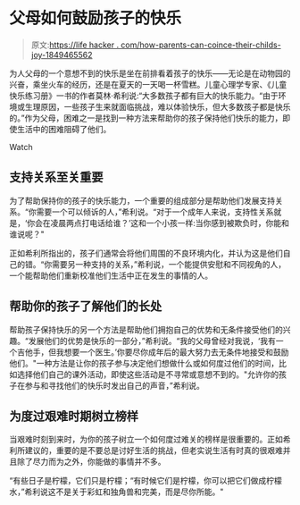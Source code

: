 # 父母如何鼓励孩子的快乐

> 原文:[https://life hacker . com/how-parents-can-coince-their-childs-joy-1849465562](https://lifehacker.com/how-parents-can-encourage-their-childs-joy-1849465562)

为人父母的一个意想不到的快乐是坐在前排看着孩子的快乐——无论是在动物园的兴奋，乘坐火车的经历，还是在夏天的一天喝一杯雪糕。儿童心理学专家、《儿童快乐练习册》一书的作者莫林·希利说:“大多数孩子都有巨大的快乐能力。“由于环境或生理原因，一些孩子生来就面临挑战，难以体验快乐，但大多数孩子都是快乐的。”作为父母，困难之一是找到一种方法来帮助你的孩子保持他们快乐的能力，即使生活中的困难阻碍了他们。

Watch

## **支持关系至关重要**

为了帮助保持你的孩子的快乐能力，一个重要的组成部分是帮助他们发展支持关系。“你需要一个可以倾诉的人，”希利说。“对于一个成年人来说，支持性关系就是，‘你会在凌晨两点打电话给谁？’这和一个小孩一样:当你感到被欺负时，你能和谁说呢？"

正如希利所指出的，孩子们通常会将他们周围的不良环境内化，并认为这是他们自己的错。“你需要另一种支持的关系，”希利说，一个能提供安慰和不同视角的人，一个能帮助他们重新校准他们生活中正在发生的事情的人。

## **帮助你的孩子了解他们的长处**

帮助孩子保持快乐的另一个方法是帮助他们拥抱自己的优势和无条件接受他们的兴趣。“发展他们的优势是快乐的一部分，”希利说。“我的父母曾经对我说，‘我有一个吉他手，但我想要一个医生。’你要尽你成年后的最大努力去无条件地接受和鼓励他们。"一种方法是让你的孩子参与决定他们想做什么或如何度过他们的时间，比如选择他们自己的课外活动，即使这些活动是不寻常或意想不到的。"允许你的孩子在参与和寻找他们的快乐时发出自己的声音，”希利说。

## **为度过艰难时期树立榜样**

当艰难时刻到来时，为你的孩子树立一个如何度过难关的榜样是很重要的。正如希利所建议的，重要的是不要总是讨好生活的挑战，但老实说生活有时真的很艰难并且除了尽力而为之外，你能做的事情并不多。

“有些日子是柠檬，它们只是柠檬；“有时候它们是柠檬，你可以把它们做成柠檬水，”希利说这不是关于彩虹和独角兽和完美，而是尽你所能。"